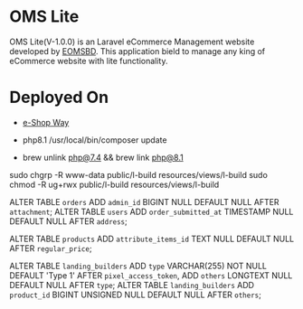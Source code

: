 # OMS Lite
OMS Lite(V-1.0.0) is an Laravel eCommerce Management website developed by [EOMSBD](https://eomsbd.com). This application bield to manage any king of eCommerce website with lite functionality.

# Deployed On
* [e-Shop Way](https://e-shopway.com/)

* php8.1 /usr/local/bin/composer update
* brew unlink php@7.4 && brew link php@8.1


sudo chgrp -R www-data public/l-build resources/views/l-build
sudo chmod -R ug+rwx public/l-build resources/views/l-build


ALTER TABLE `orders` ADD `admin_id` BIGINT NULL DEFAULT NULL AFTER `attachment`;
ALTER TABLE `users` ADD `order_submitted_at` TIMESTAMP NULL DEFAULT NULL AFTER `address`;

ALTER TABLE `products` ADD `attribute_items_id` TEXT NULL DEFAULT NULL AFTER `regular_price`;


ALTER TABLE `landing_builders` ADD `type` VARCHAR(255) NOT NULL DEFAULT 'Type 1' AFTER `pixel_access_token`, ADD `others` LONGTEXT NULL DEFAULT NULL AFTER `type`;
ALTER TABLE `landing_builders` ADD `product_id` BIGINT UNSIGNED NULL DEFAULT NULL AFTER `others`;
